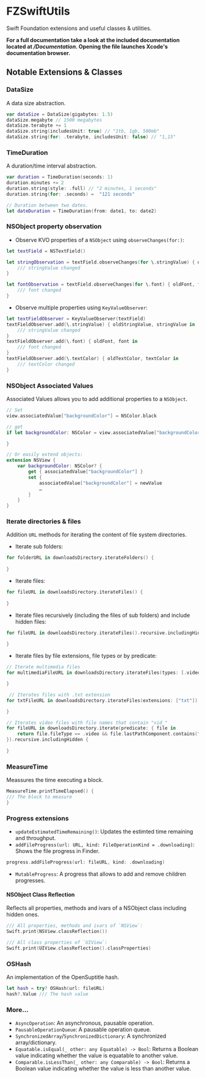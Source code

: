 # FZSwiftUtils

Swift Foundation extensions and useful classes & utilities.

**For a full documentation take a look at the included documentation located at */Documentation*. Opening the file launches Xcode's documentation browser.**

## Notable Extensions & Classes

### DataSize

A data size abstraction.

```swift
var dataSize = DataSize(gigabytes: 1.5)
dataSize.megabyte // 1500 megabytes
dataSize.terabyte += 1
dataSize.string(includesUnit: true) // "1tb, 1gb, 500mb"
dataSize.string(for: .terabyte, includesUnit: false) // "1,15"
```

### TimeDuration

A duration/time interval abstraction.

```swift
var duration = TimeDuration(seconds: 1)
duration.minutes += 2
duration.string(style: .full) // "2 minutes, 1 seconds"
duration.string(for: .seconds) =  "121 seconds"

// Duration between two dates.
let dateDuration = TimeDuration(from: date1, to: date2)
```

### NSObject property observation

- Observe KVO properties of a `NSObject` using `observeChanges(for:)`:

```swift
let textField = NSTextField()

let stringObservation = textField.observeChanges(for \.stringValue) { oldStringValue, stringValue in
    /// stringValue changed
}

let fontObservation = textField.observeChanges(for \.font) { oldFont, font in
    /// font changed
}
```

- Observe multiple properties using `KeyValueObserver`:

```swift
let textFieldObserver = KeyValueObserver(textField)
textFieldObserver.add(\.stringValue) { oldStringValue, stringValue in
    /// stringValue changed
}
textFieldObserver.add(\.font) { oldFont, font in
    /// font changed
}
textFieldObserver.add(\.textColor) { oldTextColor, textColor in
    /// textColor changed
}
```

### NSObject Associated Values

Associated Values allows you to add additional properties to a `NSObject`.

```swift
// Set
view.associatedValue["backgroundColor"] = NSColor.black

// get
if let backgroundColor: NSColor = view.associatedValue["backgroundColor"] {

}

// Or easily extend objects:
extension NSView {
    var backgroundColor: NSColor? {
        get { associatedValue["backgroundColor"] }
        set { 
            associatedValue["backgroundColor"] = newValue
            …
        }
    }
}
```

### Iterate directories & files

Addition `URL` methods for iterating the content of file system directories.
 
  - Iterate sub folders:
 
 ```swift
 for folderURL in downloadsDirectory.iterateFolders() {
     
 }
 ```
 
  - Iterate files:
 
 ```swift
 for fileURL in downloadsDirectory.iterateFiles() {
     
 }
 ```
 
 - Iterate files recursively (including the files of sub folders) and include hidden files:
 
  ```swift
 for fileURL in downloadsDirectory.iterateFiles().recursive.includingHidden {
     
 }
 ```
 
 - Iterate files by file extensions, file types or by predicate:
 
 ```swift
 // Iterate multimedia files
 for multimediaFileURL in downloadsDirectory.iterateFiles(types: [.video, .image, .gif]) {
 
 }
 
  // Iterates files with .txt extension
 for txtFileURL in downloadsDirectory.iterateFiles(extensions: ["txt"]) {

 }
 
 // Iterates video files with file names that contain "vid_"
 for fileURL in downloadsDirectory.iterate(predicate: { file in
     return file.fileType == .video && file.lastPathComponent.contains("vid_")
 }).recursive.includingHidden {
     
 }
 ```

### MeasureTime

Meassures the time executing a block.

```swift
MeasureTime.printTimeElapsed() {
/// The block to measure
}
```

### Progress extensions

- `updateEstimatedTimeRemaining()`: Updates the estimted time remaining and throughput.
- `addFileProgress(url: URL, kind: FileOperationKind = .downloading)`: Shows the file progress in Finder.

```swift
progress.addFileProgress(url: fileURL, kind: .downloading)
```

- `MutableProgress`: A progress that allows to add and remove children progresses.

#### NSObject Class Reflection

Reflects all properties, methods and ivars of a NSObject class including hidden ones.

```swift
/// All properties, methods and ivars of `NSView`:
Swift.print(NSView.classReflection())

/// All class properties of `UIView`:
Swift.print(UIView.classReflection().classProperties)
```

### OSHash

An implementation of the OpenSuptitle hash.

```swift
let hash = try? OSHash(url: fileURL)
hash?.Value /// The hash value
```

### More…

- `AsyncOperation`: An asynchronous, pausable operation.
- `PausableOperationQueue`: A pausable operation queue.
- `SynchronizedArray`/`SynchronizedDictionary`: A synchronized array/dictionary.
- `Equatable.isEqual(_ other: any Equatable) -> Bool`: Returns a Boolean value indicating whether the value is equatable to another value.
- `Comparable.isLessThan(_ other: any Comparable) -> Bool`: Returns a Boolean value indicating whether the value is less than another value.
